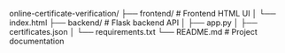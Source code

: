 online-certificate-verification/
├── frontend/               # Frontend HTML UI
│   └── index.html
├── backend/                # Flask backend API
│   ├── app.py
│   ├── certificates.json
│   └── requirements.txt
└── README.md               # Project documentation
